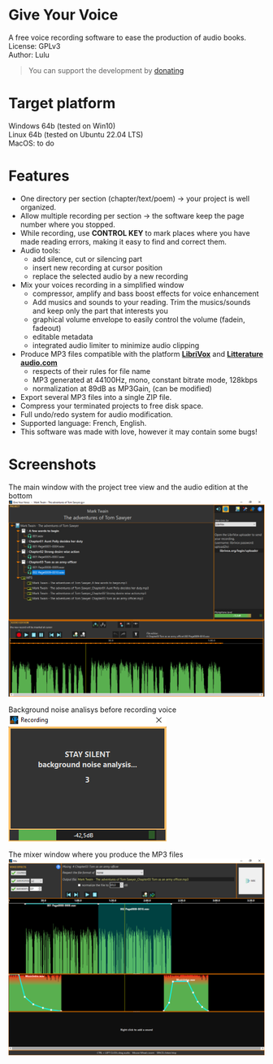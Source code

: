 # Give Your Voice  
A free voice recording software to ease the production of audio books.  
License: GPLv3  
Author: Lulu  

> You can support the development by [donating](https://www.paypal.com/donate/?hosted_button_id=GZAR296S5LYBG)

# Target platform
Windows 64b (tested on Win10)  
Linux 64b (tested on Ubuntu 22.04 LTS)  
MacOS: to do  

# Features
- One directory per section (chapter/text/poem) -> your project is well organized.
- Allow multiple recording per section -> the software keep the page number where you stopped.
- While recording, use **CONTROL KEY** to mark places where you have made reading errors, making it easy to find and correct them.
- Audio tools:
    - add silence, cut or silencing part
    - insert new recording at cursor position
    - replace the selected audio by a new recording
- Mix your voices recording in a simplified window
    - compressor, amplify and bass boost effects for voice enhancement
    - Add musics and sounds to your reading. Trim the musics/sounds and keep only the part that interests you
    - graphical volume envelope to easily control the volume (fadein, fadeout)
    - editable metadata
    - integrated audio limiter to minimize audio clipping
- Produce MP3 files compatible with the platform [**LibriVox**](https://wiki.librivox.org/index.php?title=Main_Page) and [**Litterature audio.com**](https://www.litteratureaudio.com/)
    - respects of their rules for file name
    - MP3 generated at 44100Hz, mono, constant bitrate mode, 128kbps
    - normalization at 89dB as MP3Gain, (can be modified)
- Export several MP3 files into a single ZIP file.
- Compress your terminated projects to free disk space.
- Full undo/redo system for audio modification.
- Supported language: French, English.
- This software was made with love, however it may contain some bugs!

# Screenshots
The main window with the project tree view and the audio edition at the bottom
![The main window with the project tree view and the audio edition at the bottom](https://github.com/Lulu04/Give-Your-Voice/blob/main/screenshot/01main.png)

Background noise analisys before recording voice
![Background noise analisys before recording voice](https://github.com/Lulu04/Give-Your-Voice/blob/main/screenshot/02recording.png)

The mixer window where you produce the MP3 files
![The mixer window where you produce the MP3 files](https://github.com/Lulu04/Give-Your-Voice/blob/main/screenshot/03mixer.png)  

